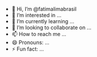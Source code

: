 - 👋 Hi, I’m @fatimalimabrasil
- 👀 I’m interested in ...
- 🌱 I’m currently learning ...
- 💞️ I’m looking to collaborate on ...
- 📫 How to reach me ...
- 😄 Pronouns: ...
- ⚡ Fun fact: ...

<!---
fatimalimabrasil/fatimalimabrasil is a ✨ special ✨ repository because its `README.md` (this file) appears on your GitHub profile.
You can click the Preview link to take a look at your changes.
sing up✓
code✓
email✓                                                   passoword✓
usuname✓
name✓
namesobre